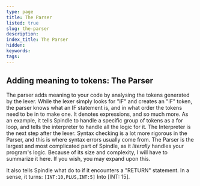 ```yaml
---
type: page
title: The Parser
listed: true
slug: the-parser
description: 
index_title: The Parser
hidden: 
keywords: 
tags: 
---
```


## Adding meaning to tokens: The Parser

The parser adds meaning to your code by analysing the tokens generated by the lexer. While the lexer simply looks     for "IF" and creates an "IF" token, the parser knows what an IF statement is, and in what order     the tokens need to be in to make one. It denotes expressions, and so much more. As an example, it tells Spindle to     handle a specific group of tokens as a for loop, and tells the interpreter to handle all the logic for it. The     Interpreter is the next step after the lexer. Syntax checking is a lot more rigorous in the Parser, and this is     where syntax errors usually come from. The Parser is the largest and most complicated part of Spindle, as it     _literally_ handles your program's logic. Because of its size and complexity, I will have to summarize it     here. If you wish, you may expand upon this.

It also tells Spindle what do to if it encounters a "RETURN" statement.
    In a sense, it turns:     `[INT:10,PLUS,INT:5]`     Into [INT: 15].